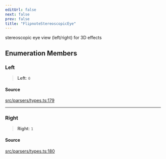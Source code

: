 ```yaml
---
editUrl: false
next: false
prev: false
title: "FlipnoteStereoscopicEye"
---
```


stereoscopic eye view (left/right) for 3D effects

## Enumeration Members

### Left

> **Left**: `0`

#### Source

[src/parsers/types.ts:179](https://github.com/jaames/flipnote.js/blob/afe27e228e29d19d2dff33dfb324ba35dc913507/src/parsers/types.ts#L179)

***

### Right

> **Right**: `1`

#### Source

[src/parsers/types.ts:180](https://github.com/jaames/flipnote.js/blob/afe27e228e29d19d2dff33dfb324ba35dc913507/src/parsers/types.ts#L180)
